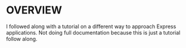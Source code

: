 # OVERVIEW
I followed along with a tutorial on a different way to approach Express applications. Not doing full documentation because this is just a tutorial follow along.
